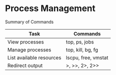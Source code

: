 # Process Management

Summary of Commands

| Task                     | Commands            |
|--------------------------|---------------------|
| View processes           | top, ps, jobs       |
| Manage processes         | top, kill, bg, fg   |
| List available resources | lscpu, free, vmstat |
| Redirect output          | >, >>, 2>, 2>>      |
